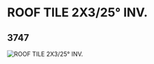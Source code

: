 # ROOF TILE 2X3/25° INV.
## 3747
![ROOF TILE 2X3/25° INV.](https://lc-www-live-s.legocdn.com/media/bricks/5/2/374724.jpg)